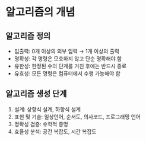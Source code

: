 # 알고리즘의 개념

## 알고리즘 정의

- 입출력: 0개 이상의 외부 입력 → 1개 이상의 출력
- 명확성: 각 명령은 모호하지 않고 단순 명확해야 함
- 유한성: 한정된 수의 단계를 거친 후에는 반드시 종료
- 유효성: 모든 명령은 컴퓨터에서 수행 가능해야 함

## 알고리즘 생성 단계

1. 설계: 상향식 설계, 하향식 설계
2. 표현 및 기술: 일상언어, 순서도, 의사코드, 프로그래밍 언어
3. 정확성 검증: 수학적 증명
4. 효율성 분석: 공간 복잡도, 시간 복잡도